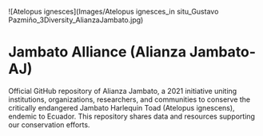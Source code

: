 ![Atelopus ignesces](Images/Atelopus ignesces_in situ_Gustavo Pazmiño_3Diversity_AlianzaJambato.jpg)
# Jambato Alliance (Alianza Jambato- AJ)
Official GitHub repository of Alianza Jambato, a 2021 initiative uniting institutions, organizations, researchers, and communities to conserve the critically endangered Jambato Harlequin Toad (Atelopus ignescens), endemic to Ecuador. This repository shares data and resources supporting our conservation efforts.
